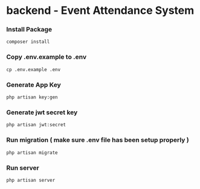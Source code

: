 # backend - Event Attendance System

### Install Package
```
composer install
```

### Copy .env.example to .env
```
cp .env.example .env
```

### Generate App Key
```
php artisan key:gen
```

### Generate jwt secret key
```
php artisan jwt:secret
```

### Run migration ( make sure .env file has been setup properly )
```
php artisan migrate
```

### Run server
```
php artisan server
```
